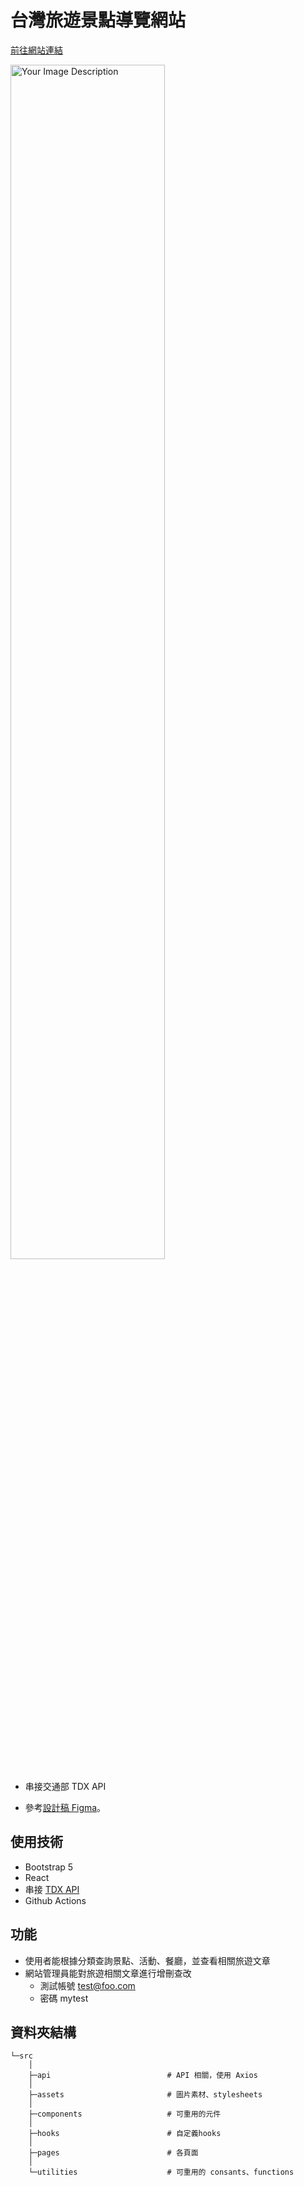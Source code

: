 # 台灣旅遊景點導覽網站

[前往網站連結](https://travel-taiwan-three.vercel.app/)

<img width="70%" src="https://github-production-user-asset-6210df.s3.amazonaws.com/79246459/280512235-61249a15-115e-4acb-91ba-65dd197b71a2.png" alt="Your Image Description">

- 串接交通部 TDX API

- 參考[設計稿 Figma](https://www.figma.com/file/5HQAZ2bunGNKma2fwU0aNZ/The-F2E-3rd---Week1-%E5%8F%B0%E7%81%A3%E6%97%85%E9%81%8A%E6%99%AF%E9%BB%9E%E5%B0%8E%E8%A6%BD?node-id=5%3A1106)。

## 使用技術

- Bootstrap 5
- React
- 串接 [TDX API](https://tdx.transportdata.tw/)
- Github Actions

## 功能
- 使用者能根據分類查詢景點、活動、餐廳，並查看相關旅遊文章
- 網站管理員能對旅遊相關文章進行增刪查改
    - 測試帳號 test@foo.com
    - 密碼 mytest

## 資料夾結構
```
└─src
    │
    ├─api                          # API 相關，使用 Axios
    │
    ├─assets                       # 圖片素材、stylesheets
    │
    ├─components                   # 可重用的元件
    │
    ├─hooks                        # 自定義hooks
    │
    ├─pages                        # 各頁面
    │
    └─utilities                    # 可重用的 consants、functions
```
